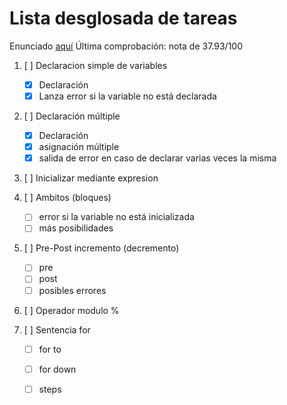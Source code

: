 # Lista desglosada de tareas
Enunciado [aquí](PLX-2014.pdf)
Última comprobación: nota de 37.93/100

1. [ ] Declaracion simple de variables
	- [x] Declaración
	- [x] Lanza error si la variable no está declarada
2. [ ] Declaración múltiple
	- [x] Declaración
	- [x] asignación múltiple
	- [x] salida de error en caso de declarar varias veces la misma

3. [ ] Inicializar mediante expresion

4. [ ] Ambitos (bloques)
	- [ ] error si la variable no está inicializada
	- [ ] más posibilidades
5. [ ] Pre-Post incremento (decremento)
	- [ ] pre
	- [ ] post
	- [ ] posibles errores
6. [ ] Operador modulo \%
7. [ ] Sentencia for
	- [ ] for to
	- [ ] for down
	- [ ] steps


